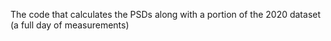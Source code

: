 The code that calculates the PSDs along with a portion of the 2020 dataset (a full day of measurements)
